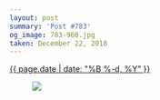 ```yaml
---
layout: post
summary: 'Post #783'
og_image: 783-960.jpg
taken: December 22, 2018
---
```


<div class="post">
 <time>
  <a href="/783">
   {{ page.date | date: "%B %-d, %Y" }}
  </a>
 </time>
 <a href="/783">
  <figure data-taken="12/22/2018">
   <img sizes="(min-width: 700px) 50vw, calc(100vw - 2rem)" src="{{ site.assets_url }}/783-480.jpg" srcset="{{ site.assets_url }}/783-240.jpg 240w, {{ site.assets_url }}/783-480.jpg 480w, {{ site.assets_url }}/783-720.jpg 720w, {{ site.assets_url }}/783-960.jpg 960w"/>
  </figure>
 </a>
</div>
